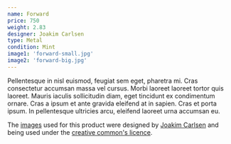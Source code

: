```yaml
---
name: Forward
price: 750
weight: 2.83
designer: Joakim Carlsen
type: Metal
condition: Mint
image1: 'forward-small.jpg'
image2: 'forward-big.jpg'
---
```


Pellentesque in nisl euismod, feugiat sem eget, pharetra mi. Cras consectetur accumsan massa vel cursus. Morbi laoreet laoreet tortor quis laoreet. Mauris iaculis sollicitudin diam, eget tincidunt ex condimentum ornare. Cras a ipsum et ante gravida eleifend at in sapien. Cras et porta ipsum. In pellentesque ultricies arcu, eleifend laoreet urna accumsan eu.

The [images][flickr] used for this product were designed by [Joakim Carlsen][designer] and being used under the [creative common's licence][licence].

[flickr]: http://www.flickr.com/photos/50290212@N05/16033393402
[designer]: http://kassett.no
[licence]: http://creativecommons.org/licenses/by/2.0